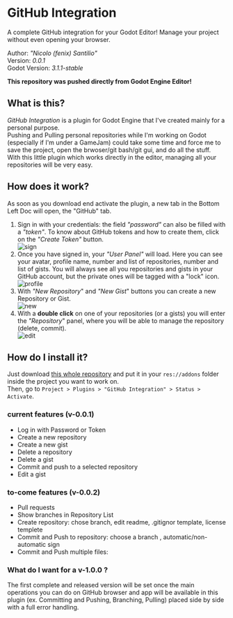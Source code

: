# GitHub Integration
A complete GitHub integration for your Godot Editor! Manage your project without even opening your browser.

Author: *"Nicolo (fenix) Santilio"*  
Version: *0.0.1*  
Godot Version: *3.1.1-stable*  

**This repository was pushed directly from Godot Engine Editor!**

## What is this?
*GitHub Integration* is a plugin for Godot Engine that I've created mainly for a personal purpose.  
Pushing and Pulling personal repositories while I'm working on Godot (especially if I'm under a GameJam) could take some time and force me to save the project, open the brwoser/git bash/git gui, and do all the stuff.  
With this little plugin which works directly in the editor, managing all your repositories will be very easy.  

## How does it work?
As soon as you download end activate the plugin, a new tab in the Bottom Left Doc will open, the "GitHub" tab.  
1. Sign in with your credentials: the field *"password"* can also be filled with a *"token"*. To know about GitHub tokens and how to create them, click on the *"Create Token"* button.  
![sign](https://i.imgur.com/mt2Qdwx.png)
2. Once you have signed in, your *"User Panel"* will load. Here you can see your avatar, profile name, number and list of repositories, number and list of gists. You will always see all you repositories and gists in your GitHub account, but the private ones will be tagged with a "lock" icon.  
![profile](https://i.imgur.com/eEntueY.png)
3. With *"New Repository*" and *"New Gist*" buttons you can create a new Repository or Gist.  
![new](https://i.imgur.com/ly71FH0.png)
4. With a **double click** on one of your repositories (or a gists) you will enter the *"Repository*" panel, where you will be able to manage the repository (delete, commit).  
![edit](https://i.imgur.com/Ijabmr9.png)

## How do I install it?
Just download [this whole repository](https://github.com/fenix-hub/godot-engine.github-integration/tree/v0.0.1) and put it in your `res://addons` folder inside the project you want to work on.  
Then, go to `Project > Plugins > "GitHub Integration" > Status > Activate`.  

### current features (v-0.0.1)
- Log in with Password or Token
- Create a new repository
- Create a new gist
- Delete a repository
- Delete a gist
- Commit and push to a selected repository
- Edit a gist

### to-come features (v-0.0.2)
+ Pull requests
+ Show branches in Repository List
+ Create repository: chose branch, edit readme, .gitignor template, license templete
+ Commit and Push to repository: choose a branch , automatic/non-automatic sign
+ Commit and Push multiple files: 

### What do I want for a v-1.0.0 ?
The first complete and released version will be set once the main operations you can do on GitHub browser and app will be available in this plugin (ex. Committing and Pushing, Branching, Pulling) placed side by side with a full error handling.

